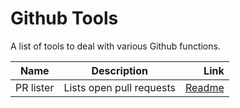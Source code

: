# Github Tools
A list of tools to deal with various Github functions.

| Name   |     Description      |  Link |
|----------|:-------------:|------:|
| PR lister |  Lists open pull requests | [Readme](bump-prs/README.md) |
